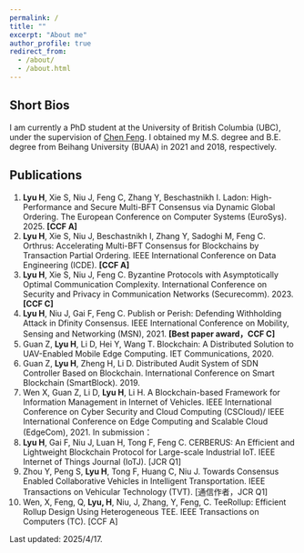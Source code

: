 ```yaml
---
permalink: /
title: ""
excerpt: "About me"
author_profile: true
redirect_from: 
  - /about/
  - /about.html
---
```


Short Bios
------
I am currently a PhD student at the University of British Columbia (UBC), under the supervision of [Chen Feng](https://engineering.ok.ubc.ca/about/contact/chen-feng/). I obtained my M.S. degree and B.E. degree from Beihang University (BUAA) in 2021 and 2018, respectively.

Publications
------
1. **Lyu H**, Xie S, Niu J, Feng C, Zhang Y, Beschastnikh I. Ladon: High-Performance and Secure Multi-BFT Consensus via Dynamic Global Ordering. The European Conference on Computer Systems (EuroSys). 2025. **[CCF A]**
2. **Lyu H**, Xie S, Niu J, Beschastnikh I, Zhang Y, Sadoghi M, Feng C. Orthrus: Accelerating Multi-BFT Consensus for Blockchains by Transaction Partial Ordering. IEEE International Conference on Data Engineering (ICDE). **[CCF A]**
3. **Lyu H**, Xie S, Niu J, Feng C. Byzantine Protocols with Asymptotically Optimal Communication Complexity. International Conference on Security and Privacy in Communication Networks (Securecomm). 2023. **[CCF C]**
4. **Lyu H**, Niu J, Gai F, Feng C. Publish or Perish: Defending Withholding Attack in Dfinity Consensus. IEEE International Conference on Mobility, Sensing and Networking (MSN), 2021. **[Best paper award，CCF C]**
5.	Guan Z, **Lyu H**, Li D, Hei Y, Wang T. Blockchain: A Distributed Solution to UAV-Enabled Mobile Edge Computing. IET Communications, 2020. 
6.	Guan Z, **Lyu H**, Zheng H, Li D. Distributed Audit System of SDN Controller Based on Blockchain. International Conference on Smart Blockchain (SmartBlock). 2019. 
7.	Wen X, Guan Z, Li D, **Lyu H**, Li H. A Blockchain-based Framework for Information Management in Internet of Vehicles. IEEE International Conference on Cyber Security and Cloud Computing (CSCloud)/ IEEE International Conference on Edge Computing and Scalable Cloud (EdgeCom), 2021.
In submission：
1.	**Lyu H**, Gai F, Niu J, Luan H, Tong F, Feng C. CERBERUS: An Efficient and Lightweight Blockchain Protocol for Large-scale Industrial IoT. IEEE Internet of Things Journal (IoTJ). [JCR Q1]
2.	Zhou Y, Peng S, **Lyu H**, Tong F, Huang C, Niu J. Towards Consensus Enabled Collaborative Vehicles in Intelligent Transportation. IEEE Transactions on Vehicular Technology (TVT). [通信作者，JCR Q1]
3.	Wen, X, Feng, Q, **Lyu, H**, Niu, J, Zhang, Y, Feng, C. TeeRollup: Efficient Rollup Design Using Heterogeneous TEE. IEEE Transactions on Computers (TC). [CCF A]

Last updated: 2025/4/17.
